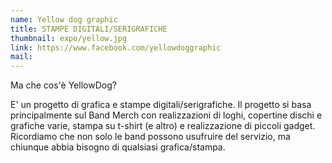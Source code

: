 ```yaml
---
name: Yellow dog graphic
title: STAMPE DIGITALI/SERIGRAFICHE
thumbnail: expo/yellow.jpg
link: https://www.facebook.com/yellowdoggraphic
mail: 
---
```


Ma che cos'è YellowDog? 

E' un progetto di grafica e stampe digitali/serigrafiche. 
Il progetto si basa principalmente sul Band Merch con realizzazioni di loghi, copertine dischi e grafiche varie, stampa su t-shirt (e altro) e realizzazione di piccoli gadget. 
Ricordiamo che non solo le band possono usufruire del servizio, ma chiunque abbia bisogno di qualsiasi grafica/stampa. 
  


 







 




